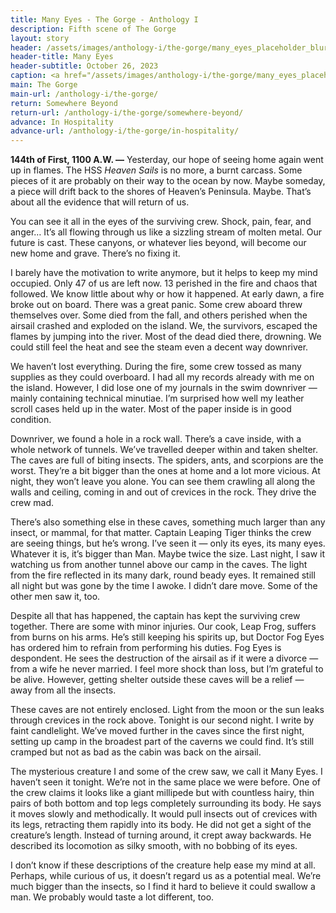 ```yaml
---
title: Many Eyes - The Gorge - Anthology I
description: Fifth scene of The Gorge
layout: story
header: /assets/images/anthology-i/the-gorge/many_eyes_placeholder_blur.jpg
header-title: Many Eyes
header-subtitle: October 26, 2023
caption: <a href="/assets/images/anthology-i/the-gorge/many_eyes_placeholder.jpg" target="_blank">AI placeholder artwork</a> generated above using <a href="https://creator.nightcafe.studio/creation/nfvbf0PXVEbBtEq89Tza" target="_blank">SDXL 1.0</a> — <a href="https://creativecommons.org/publicdomain/zero/1.0/" target="_blank">CC0 1.0</a>
main: The Gorge
main-url: /anthology-i/the-gorge/
return: Somewhere Beyond
return-url: /anthology-i/the-gorge/somewhere-beyond/
advance: In Hospitality
advance-url: /anthology-i/the-gorge/in-hospitality/
---
```


**144th of First, 1100 A.W. —** Yesterday, our hope of seeing home again went up in flames. The HSS *Heaven Sails* is no more, a burnt carcass. Some pieces of it are probably on their way to the ocean by now. Maybe someday, a piece will drift back to the shores of Heaven’s Peninsula. Maybe. That’s about all the evidence that will return of us.

You can see it all in the eyes of the surviving crew. Shock, pain, fear, and anger… It’s all flowing through us like a sizzling stream of molten metal. Our future is cast. These canyons, or whatever lies beyond, will become our new home and grave. There’s no fixing it.

I barely have the motivation to write anymore, but it helps to keep my mind occupied. Only 47 of us are left now. 13 perished in the fire and chaos that followed. We know little about why or how it happened. At early dawn, a fire broke out on board. There was a great panic. Some crew aboard threw themselves over. Some died from the fall, and others perished when the airsail crashed and exploded on the island. We, the survivors, escaped the flames by jumping into the river. Most of the dead died there, drowning. We could still feel the heat and see the steam even a decent way downriver.

We haven’t lost everything. During the fire, some crew tossed as many supplies as they could overboard. I had all my records already with me on the island. However, I did lose one of my journals in the swim downriver — mainly containing technical minutiae. I’m surprised how well my leather scroll cases held up in the water. Most of the paper inside is in good condition.

Downriver, we found a hole in a rock wall. There’s a cave inside, with a whole network of tunnels. We’ve travelled deeper within and taken shelter. The caves are full of biting insects. The spiders, ants, and scorpions are the worst. They’re a bit bigger than the ones at home and a lot more vicious. At night, they won’t leave you alone. You can see them crawling all along the walls and ceiling, coming in and out of crevices in the rock. They drive the crew mad.

There’s also something else in these caves, something much larger than any insect, or mammal, for that matter. Captain Leaping Tiger thinks the crew are seeing things, but he’s wrong. I’ve seen it — only its eyes, its many eyes. Whatever it is, it’s bigger than Man. Maybe twice the size. Last night, I saw it watching us from another tunnel above our camp in the caves. The light from the fire reflected in its many dark, round beady eyes. It remained still all night but was gone by the time I awoke. I didn’t dare move. Some of the other men saw it, too.

Despite all that has happened, the captain has kept the surviving crew together. There are some with minor injuries. Our cook, Leap Frog, suffers from burns on his arms. He’s still keeping his spirits up, but Doctor Fog Eyes has ordered him to refrain from performing his duties. Fog Eyes is despondent. He sees the destruction of the airsail as if it were a divorce — from a wife he never married. I feel more shock than loss, but I’m grateful to be alive. However, getting shelter outside these caves will be a relief — away from all the insects.

These caves are not entirely enclosed. Light from the moon or the sun leaks through crevices in the rock above. Tonight is our second night. I write by faint candlelight. We’ve moved further in the caves since the first night, setting up camp in the broadest part of the caverns we could find. It’s still cramped but not as bad as the cabin was back on the airsail.

The mysterious creature I and some of the crew saw, we call it Many Eyes. I haven’t seen it tonight. We’re not in the same place we were before. One of the crew claims it looks like a giant millipede but with countless hairy, thin pairs of both bottom and top legs completely surrounding its body. He says it moves slowly and methodically. It would pull insects out of crevices with its legs, retracting them rapidly into its body. He did not get a sight of the creature’s length. Instead of turning around, it crept away backwards. He described its locomotion as silky smooth, with no bobbing of its eyes.

I don’t know if these descriptions of the creature help ease my mind at all. Perhaps, while curious of us, it doesn’t regard us as a potential meal. We’re much bigger than the insects, so I find it hard to believe it could swallow a man. We probably would taste a lot different, too.